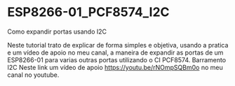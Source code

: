 # ESP8266-01_PCF8574_I2C
Como expandir portas usando I2C

Neste tutorial trato de explicar de forma simples e objetiva, usando a pratica e um vídeo de apoio no meu canal, a maneira de expandir as portas de um ESP8266-01 para varias outras portas utilizando o CI PCF8574. Barramento I2C
Neste link um vídeo de apoio https://youtu.be/rNOmpSQBm0o no meu canal no youtube.
